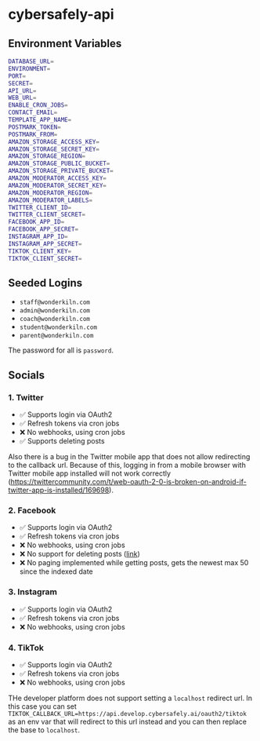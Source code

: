 # cybersafely-api

## Environment Variables

```bash
DATABASE_URL=
ENVIRONMENT=
PORT=
SECRET=
API_URL=
WEB_URL=
ENABLE_CRON_JOBS=
CONTACT_EMAIL=
TEMPLATE_APP_NAME=
POSTMARK_TOKEN=
POSTMARK_FROM=
AMAZON_STORAGE_ACCESS_KEY=
AMAZON_STORAGE_SECRET_KEY=
AMAZON_STORAGE_REGION=
AMAZON_STORAGE_PUBLIC_BUCKET=
AMAZON_STORAGE_PRIVATE_BUCKET=
AMAZON_MODERATOR_ACCESS_KEY=
AMAZON_MODERATOR_SECRET_KEY=
AMAZON_MODERATOR_REGION=
AMAZON_MODERATOR_LABELS=
TWITTER_CLIENT_ID=
TWITTER_CLIENT_SECRET=
FACEBOOK_APP_ID=
FACEBOOK_APP_SECRET=
INSTAGRAM_APP_ID=
INSTAGRAM_APP_SECRET=
TIKTOK_CLIENT_KEY=
TIKTOK_CLIENT_SECRET=
```

## Seeded Logins

- `staff@wonderkiln.com`
- `admin@wonderkiln.com`
- `coach@wonderkiln.com`
- `student@wonderkiln.com`
- `parent@wonderkiln.com`

The password for all is `password`.

## Socials

### 1. Twitter

- ✅ Supports login via OAuth2
- ✅ Refresh tokens via cron jobs
- ❌ No webhooks, using cron jobs
- ✅ Supports deleting posts

Also there is a bug in the Twitter mobile app that does not allow redirecting to the callback url. Because of this, logging in from a mobile browser with Twitter mobile app installed will not work correctly (https://twittercommunity.com/t/web-oauth-2-0-is-broken-on-android-if-twitter-app-is-installed/169698).

### 2. Facebook

- ✅ Supports login via OAuth2
- ✅ Refresh tokens via cron jobs
- ❌ No webhooks, using cron jobs
- ❌ No support for deleting posts ([link](https://developers.facebook.com/docs/graph-api/reference/v16.0/user/posts))
- ❌ No paging implemented while getting posts, gets the newest max 50 since the indexed date

### 3. Instagram

- ✅ Supports login via OAuth2
- ✅ Refresh tokens via cron jobs
- ❌ No webhooks, using cron jobs

### 4. TikTok

- ✅ Supports login via OAuth2
- ✅ Refresh tokens via cron jobs
- ❌ No webhooks, using cron jobs

THe developer platform does not support setting a `localhost` redirect url. In this case you can set `TIKTOK_CALLBACK_URL=https://api.develop.cybersafely.ai/oauth2/tiktok` as an env var that will redirect to this url instead and you can then replace the base to `localhost`.
